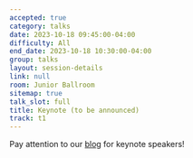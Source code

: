 ```yaml
---
accepted: true
category: talks
date: 2023-10-18 09:45:00-04:00
difficulty: All
end_date: 2023-10-18 10:30:00-04:00
group: talks
layout: session-details
link: null
room: Junior Ballroom
sitemap: true
talk_slot: full
title: Keynote (to be announced)
track: t1
---
```


Pay attention to our [blog](/news/) for keynote speakers!
